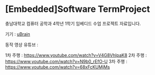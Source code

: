 # [Embedded]Software TermProject


충남대학교 컴퓨터 공학과 4학년 1학기 임베디드 수업 프로젝트 자료입니다.

기기 : [uBrain](http://huins.com/m13.php?m=rd&no=329)

동작 영상 유튜브 :

1차 주행 : https://www.youtube.com/watch?v=V4G8VhlpaK8
2차 주행 : https://www.youtube.com/watch?v=N9b0_rEfO-U
3차 주행 : https://www.youtube.com/watch?v=68xFcKUMjMs
